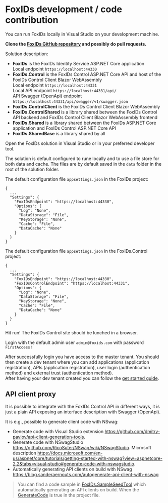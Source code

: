 # FoxIDs development / code contribution 

You can run FoxIDs locally in Visual Studio on your development machine. 

**Clone the [FoxIDs GitHub repository](https://github.com/ITfoxtec/FoxIDs) and possibly do pull requests.**
 
Solution description:

- **FoxIDs** is the FoxIDs Identity Service ASP.NET Core application  
  Local endpoint `https://localhost:44330`
- **FoxIDs.Control** is the FoxIDs Control ASP.NET Core API and host of the FoxIDs Control Client Blazor WebAssembly  
  Local endpoint `https://localhost:44331`  
  Local API endpoint `https://localhost:44331/api/`  
  API Swagger (OpenApi) endpoint `https://localhost:44331/api/swagger/v1/swagger.json`
- **FoxIDs.ControlClient** is the FoxIDs Control Client Blazor WebAssembly  
- **FoxIDs.ControlShared** is a library shared between the FoxIDs Control API backend and FoxIDs Control Client Blazor WebAssembly frontend
- **FoxIDs.Shared** is a library shared between the FoxIDs ASP.NET Core application and FoxIDs Control ASP.NET Core API
- **FoxIDs.SharedBase** is a library shared by all


Open the FoxIDs solution in Visual Studio or in your preferred developer tool.

The solution is default configured to rune locally and to use a file store for both data and cache. The files are by default saved in the `data` folder in the root of the solution folder.

The default configuration file `appsettings.json` in the FoxIDs project: 

    {
      ...
      "Settings": {   
        "FoxIDsEndpoint": "https://localhost:44330",
        "Options": {
          "Log": "None",
          "DataStorage": "File",
          "KeyStorage": "None",
          "Cache": "File",
          "DataCache": "None"
        }
      }
    }


The default configuration file `appsettings.json` in the FoxIDs.Control project: 

    {
      ...
      "Settings": {   
        "FoxIDsEndpoint": "https://localhost:44330",
        "FoxIDsControlEndpoint": "https://localhost:44331",
        "Options": {
          "Log": "None",
          "DataStorage": "File",
          "KeyStorage": "None",
          "Cache": "File",
          "DataCache": "None"
        }
      }
    }


Hit run! The FoxIDs Control site should be lunched in a browser.

Login with the default admin user `admin@foxids.com` with password `FirstAccess!`

After successfully login you have access to the master tenant. You should then create a dev tenant where you can add applications (application registration), APIs (application registration), user login (authentication method) and external trust (authentication method).  
After having your dev tenant created you can follow the [get started guide](get-started.md#2-first-login).

## API client proxy

It is possible to integrate with the FoxIDs Control API in different ways, it is just a plain API exposing an interface description with Swagger (OpenApi). 

It is e.g., possible to generate client code with NSwag:
- Generate code with Visual Studio extension https://github.com/dmitry-pavlov/api-client-generation-tools.
- Generate code with NSwagStudio https://github.com/RicoSuter/NSwag/wiki/NSwagStudio. Microsoft description https://docs.microsoft.com/en-us/aspnet/core/tutorials/getting-started-with-nswag?view=aspnetcore-2.2&tabs=visual-studio#generate-code-with-nswagstudio.
- Automatically generating API clients on build with NSwag https://blog.sanderaernouts.com/autogenerate-api-client-with-nswag

> You can find a code sample in [FoxIDs.SampleSeedTool](https://github.com/ITfoxtec/FoxIDs.Samples/tree/master/tools/FoxIDs.SampleSeedTool) which automatically generating an API clients on build. When the [GenerateCode](https://github.com/ITfoxtec/FoxIDs.Samples/blob/master/tools/FoxIDs.SampleSeedTool/FoxIDs.SampleSeedTool.csproj#L9C17-L9C22) is true in the project file.

